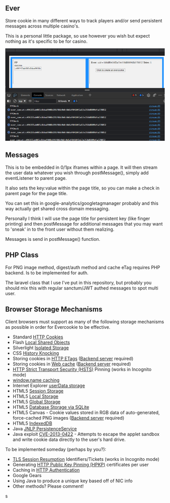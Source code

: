 ## Ever
Store cookie in many different ways to track players and/or send persistent messages across multiple casino's.

This is a personal little package, so use however you wish but expect nothing as it's specific to be for casino.

![CLI Image](screenshot.png)


## Messages
This is to be embedded in 0/1px iframes within a page. It will then stream the user data whatever you wish through postMessage(), simply add eventListener to parent page.

It also sets the key:value within the page title, so you can make a check in parent page for the page title.

You can set this in google-analytics/googletagmanager probably and this way actually get shared cross domain messaging.

Personally I think I will use the page title for persistent key (like finger printing) and then postMessage for additional messages that you may want to 'sneak' in to the front user without them realizing.

Messages is send in postMessage() function.

## PHP Class
For PNG image method, digest/auth method and cache eTag requires PHP backend. Is to be implemented for auth.

The laravel class that I use I've put in this repository, but probably you should mix this with regular sanctum/JWT authed messages to spot multi user.

## Browser Storage Mechanisms

Client browsers must support as many of the following storage mechanisms as
possible in order for Evercookie to be effective.

- Standard [HTTP Cookies](https://en.wikipedia.org/wiki/HTTP_cookie)
- Flash [Local Shared Objects](https://en.wikipedia.org/wiki/Local_Shared_Object)
- Silverlight [Isolated Storage](http://www.silverlight.net/learn/quickstarts/isolatedstorage/)
- CSS [History Knocking](https://samy.pl/csshack/)
- Storing cookies in [HTTP ETags](https://en.wikipedia.org/wiki/HTTP_ETag) ([Backend server](#backend-server) required)
- Storing cookies in [Web cache](https://en.wikipedia.org/wiki/Web_cache) ([Backend server](#backend-server) required)
- [HTTP Strict Transport Security (HSTS)](https://sites.google.com/a/chromium.org/dev/Home/chromium-security/client-identification-mechanisms#TOC-Lower-level-protocol-identifiers) Pinning (works in Incognito mode)
- [window.name caching](https://en.wikipedia.org/wiki/HTTP_cookie#window.name)
- Internet Explorer [userData storage](http://msdn.microsoft.com/en-us/library/ms531424.aspx)
- HTML5 [Session Storage](http://dev.w3.org/html5/webstorage/#the-sessionstorage-attribute)
- HTML5 [Local Storage](http://dev.w3.org/html5/webstorage/#dom-localstorage)
- HTML5 [Global Storage](https://developer.mozilla.org/en/dom/storage#globalStorage)
- HTML5 [Database Storage via SQLite](http://dev.w3.org/html5/webdatabase/)
- HTML5 Canvas - Cookie values stored in RGB data of auto-generated, force-cached PNG images ([Backend server](#backend-server) required)
- HTML5 [IndexedDB](http://www.w3.org/TR/IndexedDB/)
- Java [JNLP PersistenceService](http://docs.oracle.com/javase/1.5.0/docs/guide/javaws/jnlp/index.html)
- Java exploit [CVE-2013-0422](https://cve.mitre.org/cgi-bin/cvename.cgi?name=CVE-2013-0422) - Attempts to escape the applet sandbox and write cookie data directly to the user's hard drive.

To be implemented someday (perhaps by you?):

- [TLS Session Resumption](https://www.ietf.org/rfc/rfc5077.txt) Identifiers/Tickets (works in Incognito mode)
- Generating [HTTP Public Key Pinning (HPKP)](https://www.wikiwand.com/en/HTTP_Public_Key_Pinning) certificates per user
- Caching in [HTTP Authentication](https://en.wikipedia.org/wiki/Basic_access_authentication)
- Google Gears
- Using Java to produce a unique key based off of NIC info
- Other methods? Please comment!



s
